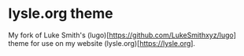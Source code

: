 # lysle.org theme

My fork of Luke Smith's (lugo)[https://github.com/LukeSmithxyz/lugo] theme for use on my website (lysle.org)[https://lysle.org].

